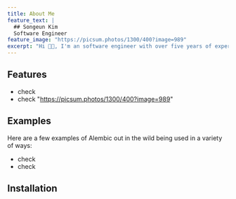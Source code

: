 ```yaml
---
title: About Me
feature_text: |
  ## Songeun Kim
  Software Engineer
feature_image: "https://picsum.photos/1300/400?image=989"
excerpt: "Hi 👋🏼, I'm an software engineer with over five years of experience in computer vision and AI, experienced in both, working across and leading cross-functional teams in designing innovative AI solutions, authoring influential research, and advancing the field through both academic and practical applications."
---
```




## Features

- check
- check
"https://picsum.photos/1300/400?image=989"


## Examples

Here are a few examples of Alembic out in the wild being used in a variety of ways:

- check
- check

## Installation

